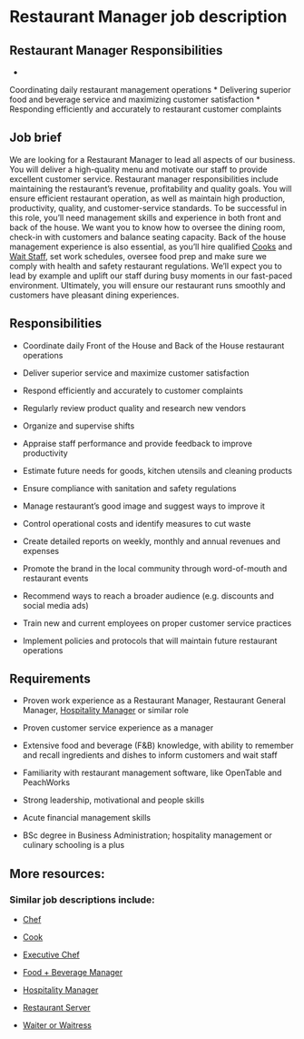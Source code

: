 # Restaurant Manager job description


## Restaurant Manager Responsibilities
* 
Coordinating daily restaurant management operations
* 
Delivering superior food and beverage service and maximizing customer satisfaction
* 
Responding efficiently and accurately to restaurant customer complaints



## Job brief

We are looking for a Restaurant Manager to lead all aspects of our business. You will deliver a high-quality menu and motivate our staff to provide excellent customer service.
Restaurant manager responsibilities include maintaining the restaurant’s revenue, profitability and quality goals. You will ensure efficient restaurant operation, as well as maintain high production, productivity, quality, and customer-service standards.
To be successful in this role, you’ll need management skills and experience in both front and back of the house. We want you to know how to oversee the dining room, check-in with customers and balance seating capacity. Back of the house management experience is also essential, as you’ll hire qualified <a href="https://resources.workable.com/cook-job-description">Cooks</a> and <a href="https://resources.workable.com/wait-staff-job-description">Wait Staff</a>, set work schedules, oversee food prep and make sure we comply with health and safety restaurant regulations.
We’ll expect you to lead by example and uplift our staff during busy moments in our fast-paced environment. Ultimately, you will ensure our restaurant runs smoothly and customers have pleasant dining experiences.


## Responsibilities

* Coordinate daily Front of the House and Back of the House restaurant operations

* Deliver superior service and maximize customer satisfaction

* Respond efficiently and accurately to customer complaints

* Regularly review product quality and research new vendors

* Organize and supervise shifts

* Appraise staff performance and provide feedback to improve productivity

* Estimate future needs for goods, kitchen utensils and cleaning products

* Ensure compliance with sanitation and safety regulations

* Manage restaurant’s good image and suggest ways to improve it

* Control operational costs and identify measures to cut waste

* Create detailed reports on weekly, monthly and annual revenues and expenses

* Promote the brand in the local community through word-of-mouth and restaurant events

* Recommend ways to reach a broader audience (e.g. discounts and social media ads)

* Train new and current employees on proper customer service practices

* Implement policies and protocols that will maintain future restaurant operations


## Requirements

* Proven work experience as a Restaurant Manager, Restaurant General Manager, <a href="https://resources.workable.com/hospitality-manager-job-description">Hospitality Manager</a> or similar role

* Proven customer service experience as a manager

* Extensive food and beverage (F&amp;B) knowledge, with ability to remember and recall ingredients and dishes to inform customers and wait staff

* Familiarity with restaurant management software, like OpenTable and PeachWorks

* Strong leadership, motivational and people skills

* Acute financial management skills

* BSc degree in Business Administration; hospitality management or culinary schooling is a plus

## More resources:
### Similar job descriptions include:
* <a href="https://resources.workable.com/chef-job-description">Chef</a>

* <a href="https://resources.workable.com/cook-job-description">Cook</a>

* <a href="https://resources.workable.com/executive-chef-job-description">Executive Chef</a>

* <a href="https://resources.workable.com/food-and-beverage-manager-job-description">Food + Beverage Manager</a>

* <a href="https://resources.workable.com/hospitality-manager-job-description">Hospitality Manager</a>

* <a href="https://resources.workable.com/restaurant-server-job-description">Restaurant Server</a>

* <a href="https://resources.workable.com/waiter-or-waitress-job-description">Waiter or Waitress</a>
